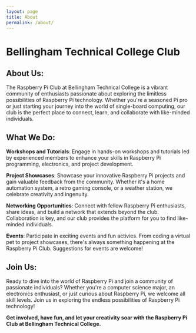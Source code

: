 ```yaml
---
layout: page
title: About
permalink: /about/
---
```


# Bellingham Technical College Club

## About Us:

The Raspberry Pi Club at Bellingham Technical College is a vibrant community of enthusiasts passionate about exploring the limitless possibilities of Raspberry Pi technology. Whether you're a seasoned Pi pro or just starting your journey into the world of single-board computing, our club is the perfect place to connect, learn, and collaborate with like-minded individuals.

## What We Do:

**Workshops and Tutorials**: Engage in hands-on workshops and tutorials led by experienced members to enhance your skills in Raspberry Pi programming, electronics, and project development.

**Project Showcases**: Showcase your innovative Raspberry Pi projects and gain valuable feedback from the community. Whether it's a home automation system, a retro gaming console, or a weather station, we celebrate creativity and ingenuity.

**Networking Opportunities**: Connect with fellow Raspberry Pi enthusiasts, share ideas, and build a network that extends beyond the club. Collaboration is key, and our club provides the platform for you to find like-minded individuals.

**Events**: Participate in exciting events and fun activies. From coding a virtual pet to project showcases, there's always something happening at the Raspberry Pi Club. Suggestions for events are welcome!

## Join Us:

Ready to dive into the world of Raspberry Pi and join a community of passionate individuals? Whether you're a computer science major, an electronics enthusiast, or just curious about Raspberry Pi, we welcome all skill levels. Join us in exploring the endless possibilities of Raspberry Pi technology!

**Get involved, have fun, and let your creativity soar with the Raspberry Pi Club at Bellingham Technical College.**

<!--
This is the base Jekyll theme. You can find out more info about customizing your Jekyll theme, as well as basic Jekyll usage documentation at [jekyllrb.com](https://jekyllrb.com/)

You can find the source code for Minima at GitHub:
[jekyll][jekyll-organization] /
[minima](https://github.com/jekyll/minima)

You can find the source code for Jekyll at GitHub:
[jekyll][jekyll-organization] /
[jekyll](https://github.com/jekyll/jekyll)

[jekyll-organization]: https://github.com/jekyll
-->